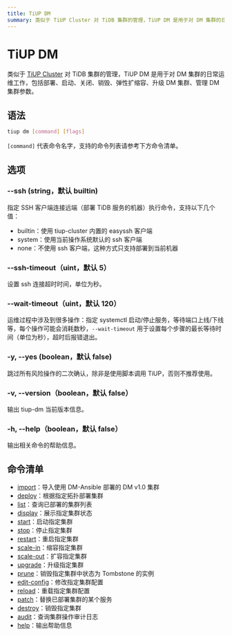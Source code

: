 ```yaml
---
title: TiUP DM
summary: 类似于 TiUP Cluster 对 TiDB 集群的管理，TiUP DM 是用于对 DM 集群的日常运维工作，包括部署、启动、关闭、销毁、弹性扩缩容、升级 DM 集群、管理 DM 集群参数。
---
```


# TiUP DM

类似于 [TiUP Cluster](/tiup/tiup-component-cluster.md) 对 TiDB 集群的管理，TiUP DM 是用于对 DM 集群的日常运维工作，包括部署、启动、关闭、销毁、弹性扩缩容、升级 DM 集群、管理 DM 集群参数。

## 语法

```sh
tiup dm [command] [flags]
```

`[command]` 代表命令名字，支持的命令列表请参考下方命令清单。

## 选项

### --ssh (string，默认 builtin)

指定 SSH 客户端连接远端（部署 TiDB 服务的机器）执行命令，支持以下几个值：

- builtin：使用 tiup-cluster 内置的 easyssh 客户端
- system：使用当前操作系统默认的 ssh 客户端
- none：不使用 ssh 客户端，这种方式只支持部署到当前机器

### --ssh-timeout（uint，默认 5）

设置 ssh 连接超时时间，单位为秒。

### --wait-timeout（uint，默认 120）

运维过程中涉及到很多操作：指定 systemctl 启动/停止服务，等待端口上线/下线等，每个操作可能会消耗数秒，`--wait-timeout` 用于设置每个步骤的最长等待时间（单位为秒），超时后报错退出。

### -y, --yes (boolean，默认 false)

跳过所有风险操作的二次确认，除非是使用脚本调用 TiUP，否则不推荐使用。

### -v, --version（boolean，默认 false）

输出 tiup-dm 当前版本信息。

### -h, --help（boolean，默认 false）

输出相关命令的帮助信息。

## 命令清单

- [import](/tiup/tiup-component-dm-import.md)：导入使用  DM-Ansible 部署的 DM v1.0 集群
- [deploy](/tiup/tiup-component-dm-deploy.md)：根据指定拓扑部署集群
- [list](/tiup/tiup-component-dm-list.md)：查询已部署的集群列表
- [display](/tiup/tiup-component-dm-display.md)：展示指定集群状态
- [start](/tiup/tiup-component-dm-start.md)：启动指定集群
- [stop](/tiup/tiup-component-dm-stop.md)：停止指定集群
- [restart](/tiup/tiup-component-dm-restart.md)：重启指定集群
- [scale-in](/tiup/tiup-component-dm-scale-in.md)：缩容指定集群
- [scale-out](/tiup/tiup-component-dm-scale-out.md)：扩容指定集群
- [upgrade](/tiup/tiup-component-dm-upgrade.md)：升级指定集群
- [prune](/tiup/tiup-component-dm-prune.md)：销毁指定集群中状态为 Tombstone 的实例
- [edit-config](/tiup/tiup-component-dm-edit-config.md)：修改指定集群配置
- [reload](/tiup/tiup-component-dm-reload.md)：重载指定集群配置
- [patch](/tiup/tiup-component-dm-patch.md)：替换已部署集群的某个服务
- [destroy](/tiup/tiup-component-dm-destroy.md)：销毁指定集群
- [audit](/tiup/tiup-component-dm-audit.md)：查询集群操作审计日志
- [help](/tiup/tiup-component-dm-help.md)：输出帮助信息
